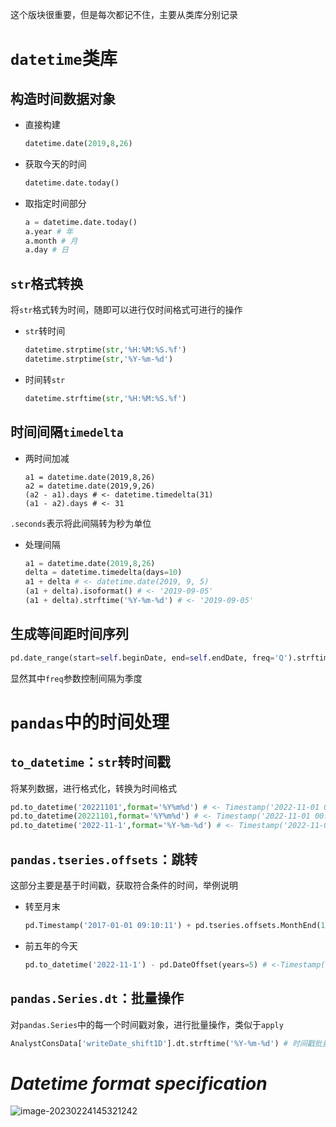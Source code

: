 这个版块很重要，但是每次都记不住，主要从类库分别记录

# `datetime`类库

## 构造时间数据对象

- 直接构建

  ```python
  datetime.date(2019,8,26)
  ```

- 获取今天的时间

  ```python
  datetime.date.today()
  ```

- 取指定时间部分

  ```python
  a = datetime.date.today()
  a.year # 年
  a.month # 月
  a.day # 日
  ```

## `str`格式转换

将`str`格式转为时间，随即可以进行仅时间格式可进行的操作

- `str`转时间

  ```python
  datetime.strptime(str,'%H:%M:%S.%f')
  datetime.strptime(str,'%Y-%m-%d')
  ```

- 时间转`str`

  ```python
  datetime.strftime(str,'%H:%M:%S.%f')
  ```

## 时间间隔`timedelta`

- 两时间加减

  ```
  a1 = datetime.date(2019,8,26)
  a2 = datetime.date(2019,9,26)
  (a2 - a1).days # <- datetime.timedelta(31)
  (a1 - a2).days # <- 31
  ```

`.seconds`表示将此间隔转为秒为单位

- 处理间隔

  ```python
  a1 = datetime.date(2019,8,26)
  delta = datetime.timedelta(days=10)
  a1 + delta # <- datetime.date(2019, 9, 5)
  (a1 + delta).isoformat() # <- '2019-09-05'
  (a1 + delta).strftime('%Y-%m-%d') # <- '2019-09-05'
  ```

## 生成等间距时间序列

```python
pd.date_range(start=self.beginDate, end=self.endDate, freq='Q').strftime('%Y%m%d').tolist()
```

显然其中`freq`参数控制间隔为季度

# `pandas`中的时间处理

## `to_datetime`：`str`转时间戳

将某列数据，进行格式化，转换为时间格式

```python
pd.to_datetime('20221101',format='%Y%m%d') # <- Timestamp('2022-11-01 00:00:00')
pd.to_datetime(20221101,format='%Y%m%d') # <- Timestamp('2022-11-01 00:00:00')
pd.to_datetime('2022-11-1',format='%Y-%m-%d') # <- Timestamp('2022-11-01 00:00:00')
```

## `pandas.tseries.offsets`：跳转

这部分主要是基于时间戳，获取符合条件的时间，举例说明

- 转至月末

  ```python
  pd.Timestamp('2017-01-01 09:10:11') + pd.tseries.offsets.MonthEnd(1)
  ```

- 前五年的今天

  ```python
  pd.to_datetime('2022-11-1') - pd.DateOffset(years=5) # <-Timestamp('2017-11-01 00:00:00')
  ```

## `pandas.Series.dt`：批量操作

对`pandas.Series`中的每一个时间戳对象，进行批量操作，类似于`apply`

```python
AnalystConsData['writeDate_shift1D'].dt.strftime('%Y-%m-%d') # 时间戳批量转回str
```

# *Datetime format specification*

![image-20230224145321242](https://euclid-picgo.oss-cn-shenzhen.aliyuncs.com/image/202302241453303.png)